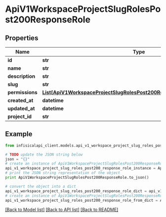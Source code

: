 # ApiV1WorkspaceProjectSlugRolesPost200ResponseRole


## Properties
Name | Type | Description | Notes
------------ | ------------- | ------------- | -------------
**id** | **str** |  | 
**name** | **str** |  | 
**description** | **str** |  | [optional] 
**slug** | **str** |  | 
**permissions** | [**List[ApiV1WorkspaceProjectSlugRolesPost200ResponseRolePermissionsInner]**](ApiV1WorkspaceProjectSlugRolesPost200ResponseRolePermissionsInner.md) |  | 
**created_at** | **datetime** |  | 
**updated_at** | **datetime** |  | 
**project_id** | **str** |  | 

## Example

```python
from infisicalapi_client.models.api_v1_workspace_project_slug_roles_post200_response_role import ApiV1WorkspaceProjectSlugRolesPost200ResponseRole

# TODO update the JSON string below
json = "{}"
# create an instance of ApiV1WorkspaceProjectSlugRolesPost200ResponseRole from a JSON string
api_v1_workspace_project_slug_roles_post200_response_role_instance = ApiV1WorkspaceProjectSlugRolesPost200ResponseRole.from_json(json)
# print the JSON string representation of the object
print ApiV1WorkspaceProjectSlugRolesPost200ResponseRole.to_json()

# convert the object into a dict
api_v1_workspace_project_slug_roles_post200_response_role_dict = api_v1_workspace_project_slug_roles_post200_response_role_instance.to_dict()
# create an instance of ApiV1WorkspaceProjectSlugRolesPost200ResponseRole from a dict
api_v1_workspace_project_slug_roles_post200_response_role_from_dict = ApiV1WorkspaceProjectSlugRolesPost200ResponseRole.from_dict(api_v1_workspace_project_slug_roles_post200_response_role_dict)
```
[[Back to Model list]](../README.md#documentation-for-models) [[Back to API list]](../README.md#documentation-for-api-endpoints) [[Back to README]](../README.md)


